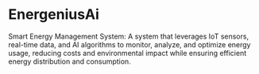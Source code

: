 # EnergeniusAi
Smart Energy Management System: A system that leverages IoT sensors, real-time data, and AI algorithms to monitor, analyze, and optimize energy usage, reducing costs and environmental impact while ensuring efficient energy distribution and consumption.
